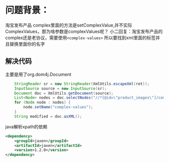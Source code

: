 # 问题背景：
淘宝发布产品 complex里面的方法是setComplexValue,并不实际ComplexValues，那为啥参数是complexValues呢？
小二回复：淘宝发布产品的complex还是老协议，需要使用`<complex-values>`
所以要找到xml里面的标签并且替换里面你的名字


## 解决代码
主要是用了org.dom4j.Document
```Java
    StringReader sr = new StringReader(XmlUtils.escapeXml(ret));
    InputSource source = new InputSource(sr);
    Document doc = XmlUtils.getDocument(source);
    List<Node> nodes = doc.selectNodes("//*[@id=\"product_images\"]/complex-value");
    for (Node node : nodes) {
        node.setName("complex-values");
    }
    String modified = doc.asXML();
```

java解析xpath的依赖
```XML
<dependency>
    <groupId>jaxen</groupId>
    <artifactId>jaxen</artifactId>
    <version>1.2.0</version>
</dependency>

```
